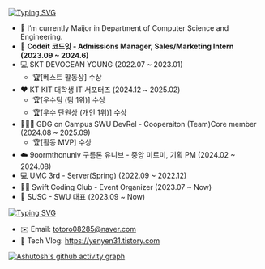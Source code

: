 [![Typing SVG](https://readme-typing-svg.demolab.com?font=Fira+Code&pause=1000&color=F7F7F7&width=435&lines=Record)](https://git.io/typing-svg)

- 🔭 I’m currently Maijor in Department of Computer Science and Engineering.
- 💜 **Codeit 코드잇 - Admissions Manager, Sales/Marketing Intern (2023.09 ~ 2024.6)**
- 💻 SKT DEVOCEAN YOUNG (2022.07 ~ 2023.01)
  - 🏆[베스트 활동상] 수상
- ❤️ KT KIT 대학생 IT 서포터즈 (2024.12 ~ 2025.02)
  - 🏆[우수팀 (팀 1위)] 수상
  - 🏆[우수 단원상 (개인 1위)] 수상
- 👩🏻‍🎓 GDG on Campus SWU DevRel - Cooperaiton (Team)Core member (2024.08 ~ 2025.09)
  - 🏆[활동 MVP] 수상
- ☁️ 9oormthonuniv 구름톤 유니브 - 중앙 미르미, 기획 PM (2024.02 ~ 2024.08)
- 💻 UMC 3rd - Server(Spring) (2022.09 ~ 2022.12)
- 📱🍏 Swift Coding Club - Event Organizer (2023.07 ~ Now)
- 👥 SUSC - SWU 대표 (2023.09 ~ Now)

[![Typing SVG](https://readme-typing-svg.demolab.com?font=Fira+Code&pause=1000&color=F7F7F7&width=435&lines=Contact)](https://git.io/typing-svg)
- ✉️ Email: totoro08285@naver.com
- 🏡 Tech Vlog: https://yenyen31.tistory.com

[![Ashutosh's github activity graph](https://github-readme-activity-graph.vercel.app/graph?username=yenyen31&theme=high-contrast)](https://github.com/ashutosh00710/github-readme-activity-graph)
